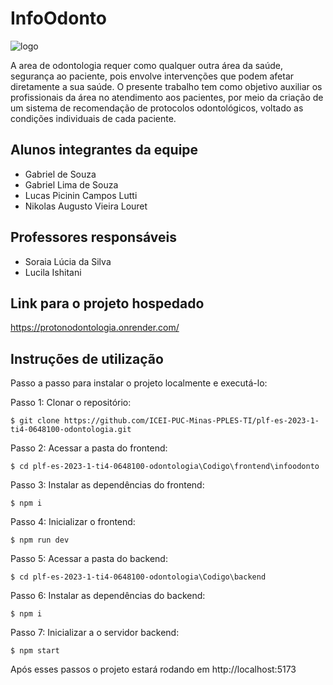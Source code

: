 # InfoOdonto

![logo](https://github.com/ICEI-PUC-Minas-PPLES-TI/plf-es-2023-1-ti4-0648100-odontologia/assets/90854484/18ba0e1b-7496-4f88-9535-869d4f71f75d)

A area de odontologia requer como qualquer outra área da saúde, segurança ao paciente, pois envolve intervenções que podem afetar diretamente a sua saúde. O presente trabalho tem como objetivo auxiliar os profissionais da área no atendimento aos pacientes, por meio da criação de um sistema de recomendação de protocolos odontológicos, voltado as condições individuais de cada paciente.

## Alunos integrantes da equipe

* Gabriel de Souza
* Gabriel Lima de Souza
* Lucas Picinin Campos Lutti
* Nikolas Augusto Vieira Louret

## Professores responsáveis

* Soraia Lúcia da Silva
* Lucila Ishitani

## Link para o projeto hospedado

https://protonodontologia.onrender.com/

## Instruções de utilização

Passo a passo para instalar o projeto localmente e executá-lo:

Passo 1: Clonar o repositório:

`$ git clone https://github.com/ICEI-PUC-Minas-PPLES-TI/plf-es-2023-1-ti4-0648100-odontologia.git`

Passo 2: Acessar a pasta do frontend:

`$ cd plf-es-2023-1-ti4-0648100-odontologia\Codigo\frontend\infoodonto`
 
Passo 3: Instalar as dependências do frontend:

`$ npm i`

Passo 4: Inicializar o frontend:

`$ npm run dev`

Passo 5: Acessar a pasta do backend:

`$ cd plf-es-2023-1-ti4-0648100-odontologia\Codigo\backend`
 
Passo 6: Instalar as dependências do backend:

`$ npm i`

Passo 7: Inicializar a o servidor backend:

`$ npm start`

Após esses passos o projeto estará rodando em http://localhost:5173
